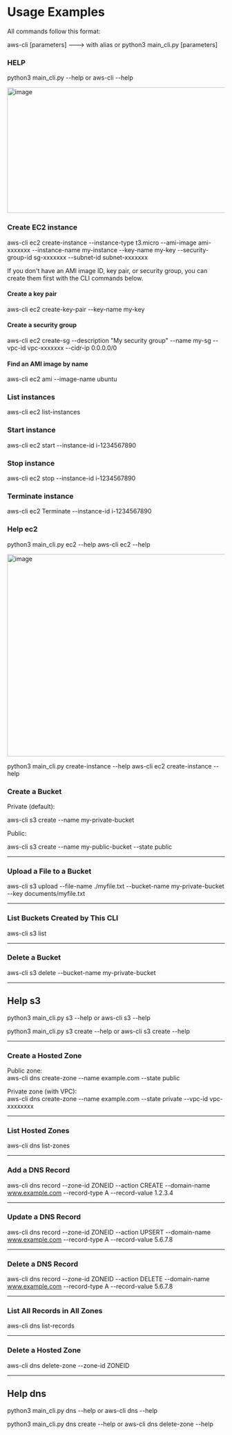 # Usage Examples

All commands follow this format:

aws-cli <resource> <action> [parameters] ---> with alias
or
python3 main_cli.py <resource> <action> [parameters] 

### HELP
python3 main_cli.py --help or aws-cli --help

<img width="879" height="290" alt="image" src="https://github.com/user-attachments/assets/3e0c04e9-8fe7-44b7-85dc-04d0dd28a91b" />



### Create EC2 instance

aws-cli ec2 create-instance --instance-type t3.micro --ami-image ami-xxxxxxx --instance-name my-instance --key-name my-key --security-group-id sg-xxxxxxx --subnet-id subnet-xxxxxxx

If you don't have an AMI image ID, key pair, or security group, you can create them first with the CLI commands below.

#### Create a key pair
aws-cli ec2 create-key-pair --key-name my-key

#### Create a security group
aws-cli ec2 create-sg --description "My security group" --name my-sg --vpc-id vpc-xxxxxxx --cidr-ip 0.0.0.0/0

#### Find an AMI image by name
aws-cli ec2 ami --image-name ubuntu
 
### List instances
aws-cli ec2 list-instances

### Start instance
aws-cli ec2 start --instance-id i-1234567890

### Stop instance
aws-cli ec2 stop --instance-id i-1234567890

### Terminate instance
aws-cli ec2 Terminate --instance-id i-1234567890

### Help ec2
python3 main_cli.py ec2 --help aws-cli ec2 --help

<img width="828" height="467" alt="image" src="https://github.com/user-attachments/assets/5add7046-475f-41ec-9f47-4ce82c2e8e89" />


python3 main_cli.py create-instance --help aws-cli ec2 create-instance --help


###  Create a Bucket

Private (default):  

aws-cli s3 create --name my-private-bucket

Public:  

aws-cli s3 create --name my-public-bucket --state public

---

### Upload a File to a Bucket

aws-cli s3 upload --file-name ./myfile.txt --bucket-name my-private-bucket --key documents/myfile.txt

---

### List Buckets Created by This CLI

aws-cli s3 list

---

### Delete a Bucket

aws-cli s3 delete --bucket-name my-private-bucket

---

## Help s3
python3 main_cli.py s3 --help or aws-cli s3 --help  

python3 main_cli.py s3 create --help or aws-cli s3 create --help

---

### Create a Hosted Zone

Public zone:  
aws-cli dns create-zone --name example.com --state public

Private zone (with VPC):  
aws-cli dns create-zone --name example.com --state private --vpc-id vpc-xxxxxxxx

---

### List Hosted Zones

aws-cli dns list-zones

---

### Add a DNS Record

aws-cli dns record --zone-id ZONEID --action CREATE --domain-name www.example.com --record-type A --record-value 1.2.3.4

---

### Update a DNS Record

aws-cli dns record --zone-id ZONEID --action UPSERT --domain-name www.example.com --record-type A --record-value 5.6.7.8

---

### Delete a DNS Record

aws-cli dns record --zone-id ZONEID --action DELETE --domain-name www.example.com --record-type A --record-value 5.6.7.8

---

### List All Records in All Zones

aws-cli dns list-records

---

### Delete a Hosted Zone

aws-cli dns delete-zone --zone-id ZONEID

---

## Help dns
python3 main_cli.py dns --help or aws-cli dns  --help  

python3 main_cli.py dns create --help or aws-cli dns delete-zone --help

